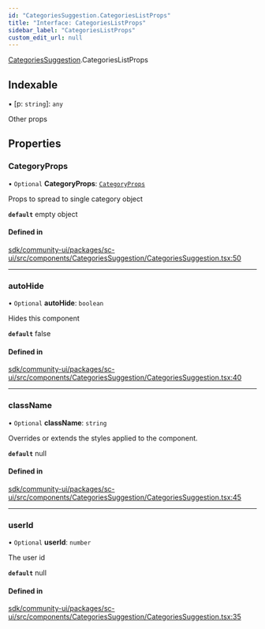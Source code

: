 ```yaml
---
id: "CategoriesSuggestion.CategoriesListProps"
title: "Interface: CategoriesListProps"
sidebar_label: "CategoriesListProps"
custom_edit_url: null
---
```


[CategoriesSuggestion](../modules/CategoriesSuggestion.md).CategoriesListProps

## Indexable

▪ [p: `string`]: `any`

Other props

## Properties

### CategoryProps

• `Optional` **CategoryProps**: [`CategoryProps`](Category.CategoryProps.md)

Props to spread to single category object

**`default`** empty object

#### Defined in

[sdk/community-ui/packages/sc-ui/src/components/CategoriesSuggestion/CategoriesSuggestion.tsx:50](https://github.com/selfcommunity/community-ui/blob/a7bfc2b/packages/sc-ui/src/components/CategoriesSuggestion/CategoriesSuggestion.tsx#L50)

___

### autoHide

• `Optional` **autoHide**: `boolean`

Hides this component

**`default`** false

#### Defined in

[sdk/community-ui/packages/sc-ui/src/components/CategoriesSuggestion/CategoriesSuggestion.tsx:40](https://github.com/selfcommunity/community-ui/blob/a7bfc2b/packages/sc-ui/src/components/CategoriesSuggestion/CategoriesSuggestion.tsx#L40)

___

### className

• `Optional` **className**: `string`

Overrides or extends the styles applied to the component.

**`default`** null

#### Defined in

[sdk/community-ui/packages/sc-ui/src/components/CategoriesSuggestion/CategoriesSuggestion.tsx:45](https://github.com/selfcommunity/community-ui/blob/a7bfc2b/packages/sc-ui/src/components/CategoriesSuggestion/CategoriesSuggestion.tsx#L45)

___

### userId

• `Optional` **userId**: `number`

The user id

**`default`** null

#### Defined in

[sdk/community-ui/packages/sc-ui/src/components/CategoriesSuggestion/CategoriesSuggestion.tsx:35](https://github.com/selfcommunity/community-ui/blob/a7bfc2b/packages/sc-ui/src/components/CategoriesSuggestion/CategoriesSuggestion.tsx#L35)
